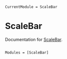 ```@meta
CurrentModule = ScaleBar
```

# ScaleBar

Documentation for [ScaleBar](https://github.com/LidkeLab/ScaleBar.jl).

```@index
```

```@autodocs
Modules = [ScaleBar]
```